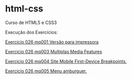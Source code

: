 # html-css
 Curso de HTML5 e CSS3

 Execução dos Exercícios:




 <a href="https://alessandroespinola.github.io/html-css/exercicios/ex026/mq001/" > Exercicio 026  mq001 Versão para impressora </a>

<a href="https://alessandroespinola.github.io/html-css/exercicios/ex026/mq002/" > Exercicio 026  mq003 Multiplas Media Features </a>

<a href= "https://alessandroespinola.github.io/html-css/exercicios/ex026/mq004/" > Exercicio 026  mq004 Site Mobile First-Device Breakpoints.  </a>

<a href= "https://alessandroespinola.github.io/html-css/exercicios/ex026/mq005/" > Exercicio 026 mq005 Menu amburguer. </a> 

